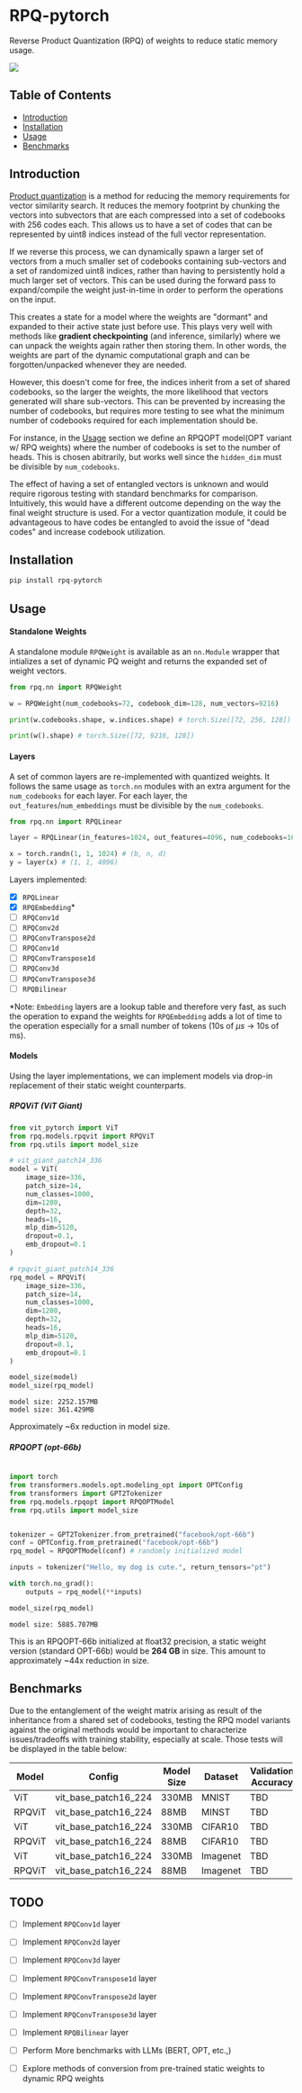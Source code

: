 # RPQ-pytorch
Reverse Product Quantization (RPQ) of weights to reduce static memory usage.

![](https://github.com/a-kore/RPQ-pytorch/raw/main/assets/rpq_diagram.gif)

<!-- Go into how the method works. -->

## Table of Contents

- [Introduction](#introduction)
- [Installation](#installation)
- [Usage](#usage)
- [Benchmarks](#benchmarks)

## Introduction

[Product quantization](https://www.pinecone.io/learn/product-quantization/) is a method for reducing the memory requirements for vector similarity search.  It reduces the memory footprint by chunking the vectors into subvectors that are each compressed into a set of codebooks with 256 codes each.  This allows us to have a set of codes that can be represented by uint8 indices instead of the full vector representation.

If we reverse this process, we can dynamically spawn a larger set of vectors from a much smaller set of codebooks containing sub-vectors and a set of randomized uint8 indices, rather than having to persistently hold a much larger set of vectors.  This can be used during the forward pass to expand/compile the weight just-in-time in order to perform the operations on the input.  

This creates a state for a model where the weights are "dormant" and expanded to their active state just before use.  This plays very well with methods like **gradient checkpointing** (and inference, similarly) where we can unpack the weights again rather then storing them.  In other words, the weights are part of the dynamic computational graph and can be forgotten/unpacked whenever they are needed.

However, this doesn't come for free, the indices inherit from a set of shared codebooks, so the larger the weights, the more likelihood that vectors generated will share sub-vectors.  This can be prevented by increasing the number of codebooks, but requires more testing to see what the minimum number of codebooks required for each implementation should be.

For instance, in the [Usage](#usage) section we define an RPQOPT model(OPT variant w/ RPQ weights) where the number of codebooks is set to the number of heads.  This is chosen abitrarily, but works well since the `hidden_dim` must be divisible by `num_codebooks`. 

The effect of having a set of entangled vectors is unknown and would require rigorous testing with standard benchmarks for comparison.  Intuitively, this would have a different outcome depending on the way the final weight structure is used.  For a vector quantization module, it could be advantageous to have codes be entangled to avoid the issue of "dead codes" and increase codebook utilization.


## Installation

```bash
pip install rpq-pytorch
```

## Usage

#### Standalone Weights

A standalone module `RPQWeight` is available as an `nn.Module` wrapper that intializes a set of dynamic PQ weight and returns the expanded set of weight vectors.

```python
from rpq.nn import RPQWeight

w = RPQWeight(num_codebooks=72, codebook_dim=128, num_vectors=9216) 

print(w.codebooks.shape, w.indices.shape) # torch.Size([72, 256, 128]) torch.Size([72, 9216])

print(w().shape) # torch.Size([72, 9216, 128])
```

#### Layers

A set of common layers are re-implemented with quantized weights.  It follows the same usage as `torch.nn` modules with an extra argument for the `num_codebooks` for each layer.  For each layer, the `out_features`/`num_embeddings` must be divisible by the `num_codebooks`.

```python
from rpq.nn import RPQLinear

layer = RPQLinear(in_features=1024, out_features=4096, num_codebooks=16)

x = torch.randn(1, 1, 1024) # (b, n, d)
y = layer(x) # (1, 1, 4096)

```

Layers implemented:

- [x] `RPQLinear`
- [x] `RPQEmbedding`*
- [ ] `RPQConv1d`
- [ ] `RPQConv2d`
- [ ] `RPQConvTranspose2d`
- [ ] `RPQConv1d`
- [ ] `RPQConvTranspose1d`
- [ ] `RPQConv3d`
- [ ] `RPQConvTranspose3d`
- [ ] `RPQBilinear`

*Note: `Embedding` layers are a lookup table and therefore very fast, as such the operation to expand the weights for `RPQEmbedding` adds a lot of time to the operation especially for a small number of tokens (10s of $\mu s$ -> 10s of ms).

#### Models

Using the layer implementations, we can implement models via drop-in replacement of their static weight counterparts.

##### RPQViT (ViT Giant)

```python
from vit_pytorch import ViT
from rpq.models.rpqvit import RPQViT
from rpq.utils import model_size

# vit_giant_patch14_336
model = ViT(
    image_size=336,
    patch_size=14,
    num_classes=1000,
    dim=1280,
    depth=32,
    heads=16,
    mlp_dim=5120,
    dropout=0.1,
    emb_dropout=0.1
)

# rpqvit_giant_patch14_336
rpq_model = RPQViT(
    image_size=336,
    patch_size=14,
    num_classes=1000,
    dim=1280,
    depth=32,
    heads=16,
    mlp_dim=5120,
    dropout=0.1,
    emb_dropout=0.1
)

model_size(model)
model_size(rpq_model)
```
```
model size: 2252.157MB
model size: 361.429MB  
```
Approximately ~6x reduction in model size.

##### RPQOPT (opt-66b)

```python

import torch
from transformers.models.opt.modeling_opt import OPTConfig
from transformers import GPT2Tokenizer
from rpq.models.rpqopt import RPQOPTModel
from rpq.utils import model_size


tokenizer = GPT2Tokenizer.from_pretrained("facebook/opt-66b")
conf = OPTConfig.from_pretrained("facebook/opt-66b")
rpq_model = RPQOPTModel(conf) # randomly initialized model

inputs = tokenizer("Hello, my dog is cute.", return_tensors="pt")

with torch.no_grad():
    outputs = rpq_model(**inputs)

model_size(rpq_model)
```
```
model size: 5885.707MB 
```
This is an RPQOPT-66b initialized at float32 precision, a static weight version (standard OPT-66b) would be **264 GB** in size. This amount to approximately ~44x reduction in size.


## Benchmarks

Due to the entanglement of the weight matrix arising as result of the inheritance from a shared set of codebooks, testing the RPQ model variants against the original methods would be important to characterize issues/tradeoffs with training stability, especially at scale.  Those tests will be displayed in the table below:

| Model | Config | Model Size | Dataset | Validation Accuracy | Epochs |
| --- | --- | --- | --- | --- | -- |
| ViT | vit_base_patch16_224 | 330MB | MNIST | TBD | 20 |
| RPQViT | vit_base_patch16_224 | 88MB | MINST | TBD | 20 |
| ViT | vit_base_patch16_224 | 330MB | CIFAR10 | TBD | 90 |
| RPQViT | vit_base_patch16_224 | 88MB | CIFAR10 | TBD | 90 |
| ViT | vit_base_patch16_224 | 330MB | Imagenet | TBD | 90 |
| RPQViT | vit_base_patch16_224 | 88MB | Imagenet | TBD | 90 |


## TODO

- [ ] Implement `RPQConv1d` layer
- [ ] Implement `RPQConv2d` layer
- [ ] Implement `RPQConv3d` layer
- [ ] Implement `RPQConvTranspose1d` layer
- [ ] Implement `RPQConvTranspose2d` layer
- [ ] Implement `RPQConvTranspose3d` layer
- [ ] Implement `RPQBilinear` layer
- [ ] Perform More benchmarks with LLMs (BERT, OPT, etc.,)
- [ ] Explore methods of conversion from pre-trained static weights to dynamic RPQ weights




